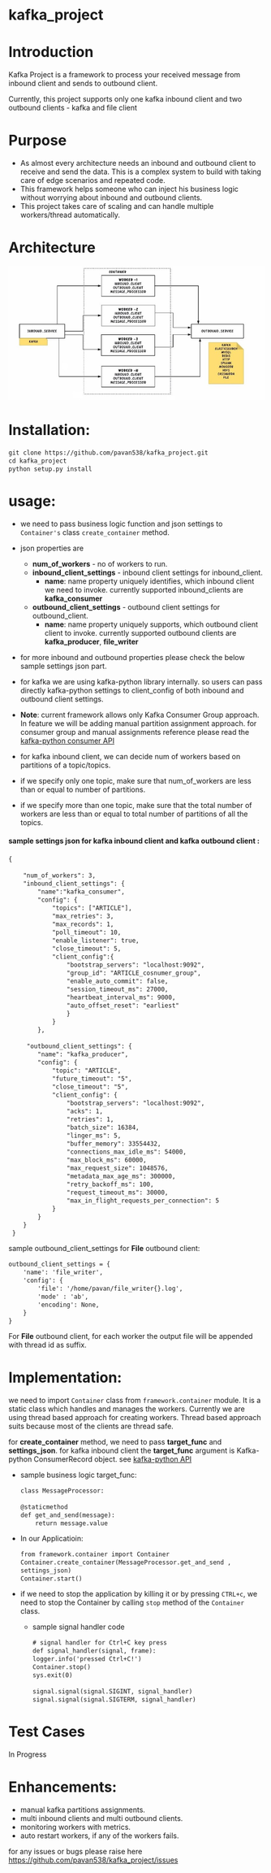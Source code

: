 # kafka_project



# Introduction
Kafka Project is a framework to process your received message from inbound client and sends to outbound client.

Currently, this project supports only one kafka inbound client and two
outbound clients - kafka and file client

# Purpose
- As almost every architecture needs an inbound and outbound client to
receive and send the data. This is a complex system to build with taking
care of edge scenarios and repeated code.
- This framework helps someone who can inject his business logic without
worrying about inbound and outbound clients.
- This project takes care of scaling and can handle multiple workers/thread
automatically.


# Architecture
![Image of multiclient_processor](docs/images/multi_client_processor.jpg)

# Installation:

```
git clone https://github.com/pavan538/kafka_project.git
cd kafka_project
python setup.py install
```

# usage:

- we need to pass business logic function and json settings to `Container's` class `create_container` method.

- json properties are

    - **num_of_workers** - no of workers to run.
    - **inbound_client_settings** - inbound client settings for inbound_client.
        - **name**: name property uniquely identifies, which inbound client we need to invoke. currently supported inbound_clients are **kafka_consumer**
    - **outbound_client_settings** - outbound client settings for outbound_client.
        - **name**: name property uniquely supports, which outbound client client to invoke. currently supported outbound clients are **kafka_producer**, **file_writer**
- for more inbound and outbound properties please check the below sample settings json part.

- for kafka we are using kafka-python library internally. so users can pass directly kafka-python settings to client_config of both inbound and outbound client settings.

- **Note**: current framework allows only Kafka Consumer Group approach.
In feature we will be adding manual partition assignment approach.
for consumer group and manual assignments reference please read the [kafka-python consumer API](http://kafka-python.readthedocs.io/en/master/apidoc/KafkaConsumer.html)

- for kafka inbound client, we can decide num of workers based on partitions of a topic/topics.
- if we specify only one topic, make sure that num_of_workers are less than or equal to number of partitions.
- if we specify more than one topic, make sure that the total number of workers are less than or equal to
total number of partitions of all the topics.

#### sample settings json for kafka inbound client and kafka outbound client :
```
{

    "num_of_workers": 3,
    "inbound_client_settings": {
        "name":"kafka_consumer",
        "config": {
            "topics": ["ARTICLE"],
            "max_retries": 3,
            "max_records": 1,
            "poll_timeout": 10,
            "enable_listener": true,
            "close_timeout": 5,
            "client_config":{
                "bootstrap_servers": "localhost:9092",
                "group_id": "ARTICLE_cosnumer_group",
                "enable_auto_commit": false,
                "session_timeout_ms": 27000,
                "heartbeat_interval_ms": 9000,
                "auto_offset_reset": "earliest"
        	    }
        	}
    	},

     "outbound_client_settings": {
        "name": "kafka_producer",
        "config": {
            "topic": "ARTICLE",
            "future_timeout": "5",
            "close_timeout": "5",
            "client_config": {
                "bootstrap_servers": "localhost:9092",
                "acks": 1,
                "retries": 1,
                "batch_size": 16384,
                "linger_ms": 5,
                "buffer_memory": 33554432,
                "connections_max_idle_ms": 54000,
                "max_block_ms": 60000,
                "max_request_size": 1048576,
                "metadata_max_age_ms": 300000,
                "retry_backoff_ms": 100,
                "request_timeout_ms": 30000,
                "max_in_flight_requests_per_connection": 5
            }
        }
    }
 }
```


sample outbound_client_settings for **File** outbound client:
```
outbound_client_settings = {
    'name': 'file_writer',
    'config': {
        'file': '/home/pavan/file_writer{}.log',
        'mode' : 'ab',
        'encoding': None,
    }
}
```
For **File** outbound client, for each worker the output file will be appended with thread id as suffix.

# Implementation:

we need to import `Container` class from `framework.container` module. It is a static class which handles and manages the workers.
Currently we are using thread based approach for creating workers.
Thread based approach suits because most of the clients are thread safe.

for **create_container** method, we need to pass **target_func** and **settings_json**.
for kafka inbound client the **target_func** argument is Kafka-python ConsumerRecord object. see [kafka-python API](http://kafka-python.readthedocs.io)

- sample business logic target_func:
    ```
    class MessageProcessor:

    @staticmethod
    def get_and_send(message):
        return message.value

    ```

- In our Applicatioin:
    ```
    from framework.container import Container
    Container.create_container(MessageProcessor.get_and_send , settings_json)
    Container.start()
    ```


- if we need to stop the application by killing it or by pressing `CTRL+c`, we need to stop the Container by calling `stop` method of the `Container` class.
    - sample signal handler code
        ```
        # signal handler for Ctrl+C key press
        def signal_handler(signal, frame):
        logger.info('pressed Ctrl+C!')
        Container.stop()
        sys.exit(0)

        signal.signal(signal.SIGINT, signal_handler)
        signal.signal(signal.SIGTERM, signal_handler)
        ```
# Test Cases
In Progress

# Enhancements:
- manual kafka partitions assignments.
- multi inbound clients and multi outbound clients.
- monitoring workers with metrics.
- auto restart workers, if any of the workers fails.



for any issues or bugs please raise here https://github.com/pavan538/kafka_project/issues

